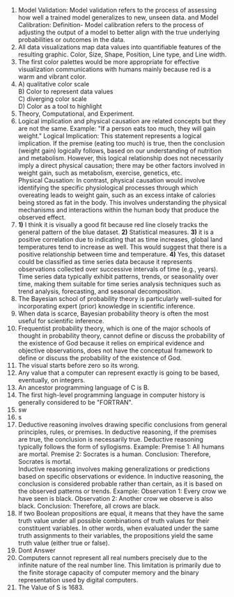 1. Model Validation: Model validation refers to the process of assessing how well a trained model generalizes to new, unseen data. and Model Calibration: Definition- Model calibration refers to the process of adjusting the output of a model to better align with the true underlying probabilities or outcomes in the data.
2. All data visualizations map data values into quantifiable features of the resulting graphic. Color, Size, Shape, Position, Line type, and Line width.
3. The first color palettes would be more appropriate for effective visualization communications with humans mainly because red is a warm and vibrant color.
4. A) qualitative color scale   
   B) Color to represent data values   
   C) diverging color scale   
   D) Color as a tool to highlight
5. Theory, Computational, and Experiment.
6. Logical implication and physical causation are related concepts but they are not the same. Example: "If a person eats too much, they will gain weight."
Logical Implication: This statement represents a logical implication. If the premise (eating too much) is true, then the conclusion (weight gain) logically follows, based on our understanding of nutrition and metabolism. However, this logical relationship does not necessarily imply a direct physical causation; there may be other factors involved in weight gain, such as metabolism, exercise, genetics, etc.   
Physical Causation: In contrast, physical causation would involve identifying the specific physiological processes through which overeating leads to weight gain, such as an excess intake of calories being stored as fat in the body. This involves understanding the physical mechanisms and interactions within the human body that produce the observed effect.
7. **1)** I think it is visually a good fit because red line closely tracks the general pattern of the blue dataset. **2)** Statistical measures. **3)** it is a positive correlation due to indicating that as time increases, global land temperatures tend to increase as well. This would suggest that there is a positive relationship between time and temperature. **4)** Yes, this dataset could be classified as time series data because it represents observations collected over successive intervals of time (e.g., years). Time series data typically exhibit patterns, trends, or seasonality over time, making them suitable for time series analysis techniques such as trend analysis, forecasting, and seasonal decomposition.     
8. The Bayesian school of probability theory is particularly well-suited for incorporating expert (prior) knowledge in scientific inference.
9. When data is scarce, Bayesian probability theory is often the most useful for scientific inference.
10. Frequentist probability theory, which is one of the major schools of thought in probability theory, cannot define or discuss the probability of the existence of God because it relies on empirical evidence and objective observations, does not have the conceptual framework to define or discuss the probability of the existence of God.
11. The visual starts before zero so its wrong.
12. Any value that a computer can represent exactly is going to be based, eventually, on integers.
13. An ancestor programming language of C is B.
14. The first high-level programming language in computer history is generally considered to be "FORTRAN".
15. sw
16. s
17. Deductive reasoning involves drawing specific conclusions from general principles, rules, or premises. In deductive reasoning, if the premises are true, the conclusion is necessarily true. Deductive reasoning typically follows the form of syllogisms. Example: Premise 1: All humans are mortal. Premise 2: Socrates is a human. Conclusion: Therefore, Socrates is mortal.   
Inductive reasoning involves making generalizations or predictions based on specific observations or evidence. In inductive reasoning, the conclusion is considered probable rather than certain, as it is based on the observed patterns or trends. Example: Observation 1: Every crow we have seen is black. Observation 2: Another crow we observe is also black. Conclusion: Therefore, all crows are black.
18. If two Boolean propositions are equal, it means that they have the same truth value under all possible combinations of truth values for their constituent variables. In other words, when evaluated under the same truth assignments to their variables, the propositions yield the same truth value (either true or false).
19. Dont Answer
20. Computers cannot represent all real numbers precisely due to the infinite nature of the real number line. This limitation is primarily due to the finite storage capacity of computer memory and the binary representation used by digital computers.
21. The Value of S is 1683.  
